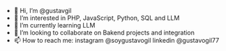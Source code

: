 - 👋 Hi, I’m @gustavgil
- 👀 I’m interested in PHP, JavaScript, Python, SQL and LLM
- 🌱 I’m currently learning LLM
- 💞️ I’m looking to collaborate on Bakend projects and integration
- 📫 How to reach me: instagram @soygustavogil linkedin @gustavogil77

<!---
gustavgil/gustavgil is a ✨ special ✨ repository because its `README.md` (this file) appears on your GitHub profile.
You can click the Preview link to take a look at your changes.
--->
